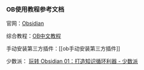 ### OB使用教程参考文档

官网：[Obsidian](https://obsidian.md/)

综合教程：[OB中文教程](https://publish.obsidian.md/chinesehelp/01+2021%E6%96%B0%E6%95%99%E7%A8%8B/2021%E5%B9%B4%E6%96%B0%E6%95%99%E7%A8%8B)

手动安装第三方插件：[[ob手动安装第三方插件]]

少数派：
[玩转 Obsidian 01：打造知识循环利器 - 少数派](https://sspai.com/post/62414)
